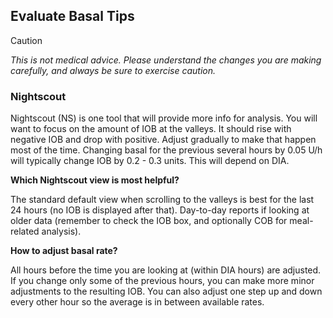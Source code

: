 ## Evaluate Basal Tips

> [!CAUTION]
> <i>This is not medical advice. Please understand the changes you are making carefully, and always be sure to exercise caution.</i>

### Nightscout

Nightscout (NS) is one tool that will provide more info for analysis. You will want to focus on the amount of IOB at the valleys. It should rise with negative IOB and drop with positive. Adjust gradually to make that happen most of the time. Changing basal for the previous several hours by 0.05 U/h will typically change IOB by 0.2 - 0.3 units. This will depend on DIA.

<b>Which Nightscout view is most helpful?</b>

The standard default view when scrolling to the valleys is best for the last 24 hours (no IOB is displayed after that).
Day-to-day reports if looking at older data (remember to check the IOB box, and optionally COB for meal-related analysis).

<b>How to adjust basal rate?</b>

All hours before the time you are looking at (within DIA hours) are adjusted. If you change only some of the previous hours, you can make more minor adjustments to the resulting IOB. You can also adjust one step up and down every other hour so the average is in between available rates.
